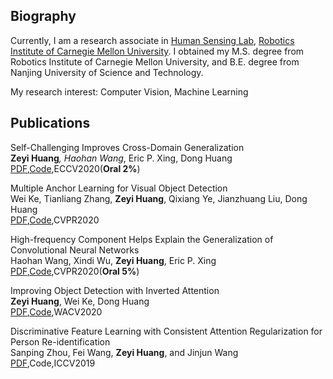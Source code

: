 ## Biography
Currently, I am a research associate in [Human Sensing Lab](http://humansensing.cs.cmu.edu/), [Robotics Institute of Carnegie Mellon University](https://www.ri.cmu.edu/). I obtained my M.S. degree from Robotics Institute of Carnegie Mellon University, and B.E. degree from Nanjing University of Science and Technology.  

My research interest: Computer Vision, Machine Learning

## Publications

Self-Challenging Improves Cross-Domain Generalization  
**Zeyi Huang**<sup>*</sup>, Haohan Wang<sup>*</sup>, Eric P. Xing, Dong Huang 
[PDF](https://arxiv.org/pdf/2007.02454.pdf),[Code](https://github.com/DeLightCMU/RSC),ECCV2020(**Oral 2%**)

Multiple Anchor Learning for Visual Object Detection  
Wei Ke, Tianliang Zhang, **Zeyi Huang**, Qixiang Ye, Jianzhuang Liu, Dong Huang  
[PDF](https://arxiv.org/pdf/1912.02252.pdf),[Code](https://github.com/CVPR765/MAL),CVPR2020

High-frequency Component Helps Explain the Generalization of Convolutional Neural Networks  
Haohan Wang, Xindi Wu, **Zeyi Huang**, Eric P. Xing  
[PDF](https://arxiv.org/abs/1905.13545),[Code](https://github.com/HaohanWang/HFC),CVPR2020(**Oral 5%**)

Improving Object Detection with Inverted Attention  
**Zeyi Huang**, Wei Ke, Dong Huang  
[PDF](https://arxiv.org/pdf/1903.12255.pdf),[Code](https://github.com/Justinhzy/IAN),WACV2020

Discriminative Feature Learning with Consistent Attention Regularization for Person Re-identification  
Sanping Zhou, Fei Wang, **Zeyi Huang**, and Jinjun Wang  
[PDF](http://openaccess.thecvf.com/content_ICCV_2019/papers/Zhou_Discriminative_Feature_Learning_With_Consistent_Attention_Regularization_for_Person_Re-Identification_ICCV_2019_paper.pdf),Code,ICCV2019
